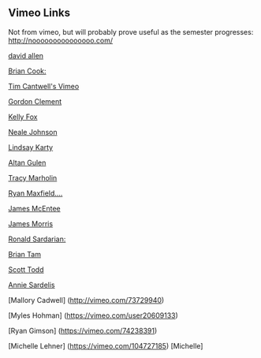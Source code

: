 ## Vimeo Links

Not from vimeo, but will probably prove useful as the semester progresses:  
http://nooooooooooooooo.com/

[david allen](https://vimeo.com/user5093137)

[Brian Cook:](https://vimeo.com/73320793)

[Tim Cantwell's Vimeo](https://vimeo.com/user20463132/videos)

[Gordon Clement](https://vimeo.com/album/2514828)

[Kelly Fox](https://vimeo.com/73354144)

[Neale Johnson](https://vimeo.com/73711933)

[Lindsay Karty](https://vimeo.com/73384172)

[Altan Gulen](https://vimeo.com/73438674)

[Tracy Marholin](https://vimeo.com/73646656)

[Ryan Maxfield....](https://vimeo.com/73252582)

[James McEntee](https://vimeo.com/73667951)

[James Morris](https://vimeo.com/73273316)

[Ronald Sardarian:](https://vimeo.com/user17630005)

[Brian Tam](https://vimeo.com/73272787)

[Scott Todd](https://vimeo.com/73277576)

[Annie Sardelis](https://vimeo.com/73711111)

[Mallory Cadwell] (http://vimeo.com/73729940)

[Myles Hohman] (https://vimeo.com/user20609133)

[Ryan Gimson] (https://vimeo.com/74238391)

[Michelle Lehner] (https://vimeo.com/104727185)
[Michelle]
